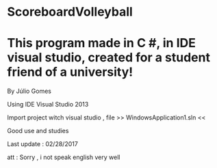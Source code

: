 # ScoreboardVolleyball
# This program made in C #, in IDE visual studio, created for a student friend of a university!


By Júlio Gomes 

Using IDE Visual Studio 2013 

Import project witch visual studio , file >> WindowsApplication1.sln <<

Good use and studies

Last update : 02/28/2017

att : Sorry , i not speak english very well

